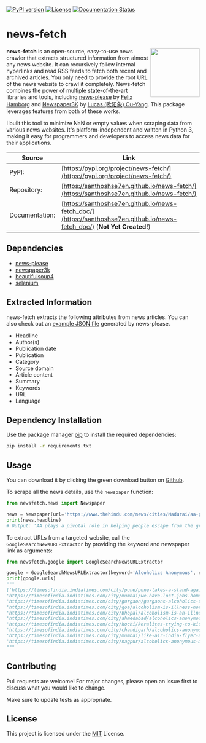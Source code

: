 [![PyPI version](https://img.shields.io/pypi/v/news-fetch.svg?style=flat-square)](https://pypi.org/project/news-fetch)
[![License](https://img.shields.io/pypi/l/news-fetch.svg?style=flat-square)](https://pypi.python.org/pypi/news-fetch/)
[![Documentation Status](https://readthedocs.org/projects/pip/badge/?version=latest&style=flat-square)](https://santhoshse7en.github.io/news-fetch_doc)

# news-fetch

<img align="right" height="128px" width="128px" src="https://raw.githubusercontent.com/fhamborg/news-please/master/misc/logo/logo-256.png" />

**news-fetch** is an open-source, easy-to-use news crawler that extracts structured information from almost any news website. It can recursively follow internal hyperlinks and read RSS feeds to fetch both recent and archived articles. You only need to provide the root URL of the news website to crawl it completely. News-fetch combines the power of multiple state-of-the-art libraries and tools, including [news-please](https://github.com/fhamborg/news-please) by [Felix Hamborg](https://www.linkedin.com/in/felixhamborg/) and [Newspaper3K](https://github.com/codelucas/newspaper/) by [Lucas (欧阳象) Ou-Yang](https://www.linkedin.com/in/lucasouyang/). This package leverages features from both of these works.

I built this tool to minimize NaN or empty values when scraping data from various news websites. It's platform-independent and written in Python 3, making it easy for programmers and developers to access news data for their applications.

| Source         | Link                                                                   |
| -------------- | ---------------------------------------------------------------------- |
| PyPI:          | [https://pypi.org/project/news-fetch/](https://pypi.org/project/news-fetch/)  |
| Repository:    | [https://santhoshse7en.github.io/news-fetch/](https://santhoshse7en.github.io/news-fetch/) |
| Documentation: | [https://santhoshse7en.github.io/news-fetch_doc/](https://santhoshse7en.github.io/news-fetch_doc/) (**Not Yet Created!**) |

## Dependencies

- [news-please](https://pypi.org/project/news-please/)
- [newspaper3k](https://pypi.org/project/newspaper3k/)
- [beautifulsoup4](https://pypi.org/project/beautifulsoup4/)
- [selenium](https://pypi.org/project/selenium/)

## Extracted Information

news-fetch extracts the following attributes from news articles. You can also check out an [example JSON file](https://github.com/santhoshse7en/news-fetch/blob/master/newsfetch/example/sample.json) generated by news-please.

- Headline
- Author(s)
- Publication date
- Publication
- Category
- Source domain
- Article content
- Summary
- Keywords
- URL
- Language

## Dependency Installation

Use the package manager [pip](https://pip.pypa.io/en/stable/) to install the required dependencies:

```bash
pip install -r requirements.txt
```

## Usage

You can download it by clicking the green download button on [Github](https://github.com/santhoshse7en/news-fetch/archive/master.zip). 

To scrape all the news details, use the `newspaper` function:

```python
from newsfetch.news import Newspaper

news = Newspaper(url='https://www.thehindu.com/news/cities/Madurai/aa-plays-a-pivotal-role-in-helping-people-escape-from-the-grip-of-alcoholism/article67716206.ece')
print(news.headline)
# Output: 'AA plays a pivotal role in helping people escape from the grip of alcoholism'
```

To extract URLs from a targeted website, call the `GoogleSearchNewsURLExtractor` by providing the keyword and newspaper link as arguments:

```python
from newsfetch.google import GoogleSearchNewsURLExtractor

google = GoogleSearchNewsURLExtractor(keyword='Alcoholics Anonymous', news_domain='https://timesofindia.indiatimes.com/')
print(google.urls)
"""
['https://timesofindia.indiatimes.com/city/pune/pune-takes-a-stand-against-alcoholism-experts-collaborate-with-alcoholics-anonymous/articleshow/114438466.cms', 
'https://timesofindia.indiatimes.com/city/mumbai/we-have-lost-jobs-homes-alcoholics-anonymous/articleshow/96824383.cms', 
'https://timesofindia.indiatimes.com/city/gurgaon/gurgaons-alcoholics-open-up-about-their-road-to-recovery/articleshow/45080744.cms', 
'https://timesofindia.indiatimes.com/city/goa/alcoholism-is-illness-not-issue-of-weak-willpower-say-experts/articleshow/105320008.cms', 
'https://timesofindia.indiatimes.com/city/bhopal/alcoholism-is-an-illness-bhopal-aa-silver-jubilee-celebration/articleshow/106849014.cms', 
'https://timesofindia.indiatimes.com/city/ahmedabad/alcoholics-anonymous-switches-to-online-sessions/articleshow/76144639.cms', 
'https://timesofindia.indiatimes.com/city/kochi/keralites-trying-to-kick-alcoholism-alcoholics-anonymous/articleshow/13977818.cms', 
'https://timesofindia.indiatimes.com/city/chandigarh/alcoholics-anonymous-turned-their-lives-around/articleshow/18239.cms', 
'https://timesofindia.indiatimes.com/city/mumbai/like-air-india-flyer-alcoholics-anonymous-members-reap-whirlwind-of-job-loss-broken-homes/articleshow/96820403.cms', 
'https://timesofindia.indiatimes.com/city/nagpur/alcoholics-anonymous-meet-promotes-one-day-at-a-time/articleshow/50538092.cms']
"""
```

## Contributing

Pull requests are welcome! For major changes, please open an issue first to discuss what you would like to change.

Make sure to update tests as appropriate.

## License
This project is licensed under the [MIT](https://choosealicense.com/licenses/mit/) License.

